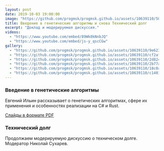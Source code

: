 ```yaml
---
layout: post
date: 2019-10-03 19:00:00
image: "https://github.com/progmsk/progmsk.github.io/assets/10639110/5032b3d2-585b-47b6-98a3-601cc4611985"
title: Введение в генетические алгоритмы и снова Технический долг
excerpt: "Доклад и модерируемая дискуссия."
videos:
  - "https://www.youtube.com/embed/89Wk0kNnbJQ"
  - "https://www.youtube.com/embed/js-y_qscCGw"
gallery:
  - "https://github.com/progmsk/progmsk.github.io/assets/10639110/9e6235bd-862f-4c10-a853-ab83b4d6dfb0"
  - "https://github.com/progmsk/progmsk.github.io/assets/10639110/cf2af59d-f8ce-437f-95e7-3fe4599a24a7"
  - "https://github.com/progmsk/progmsk.github.io/assets/10639110/2d8246e3-4dda-4d4c-a983-9975c2a584fb"
  - "https://github.com/progmsk/progmsk.github.io/assets/10639110/2b77af2c-d39f-4cab-8251-7d2aa2d7f52c"
  - "https://github.com/progmsk/progmsk.github.io/assets/10639110/18c0a7fd-af91-4d3f-b61a-b7ff8042e6a6"
  - "https://github.com/progmsk/progmsk.github.io/assets/10639110/c1401226-c2cb-488e-a5cb-0dc8b00c87a5"
---
```


### Введение в генетические алгоритмы

Евгений Ильин рассказывает о генетических алгоритмах, сфере их применения и особенностях реализации на C# и Rust.

[Слайды в формате PDF](https://github.com/progmsk/progmsk.github.io/files/14818180/genetic-algorithms.pdf)

### Технический долг

Продолжаем модерируемую дискуссию о техническом долге. Модератор Николай Сухарев.
